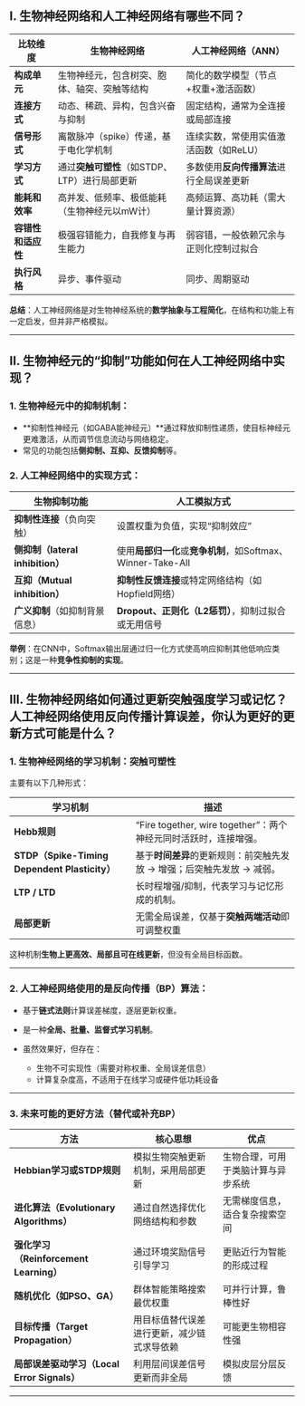 ## **I. 生物神经网络和人工神经网络有哪些不同？**

| 比较维度        | 生物神经网络                       | 人工神经网络（ANN）            |
| ----------- | ---------------------------- | ---------------------- |
| **构成单元**    | 生物神经元，包含树突、胞体、轴突、突触等结构       | 简化的数学模型（节点+权重+激活函数）    |
| **连接方式**    | 动态、稀疏、异构，包含兴奋与抑制             | 固定结构，通常为全连接或局部连接       |
| **信号形式**    | 离散脉冲（spike）传递，基于电化学机制        | 连续实数，常使用实值激活函数（如ReLU）  |
| **学习方式**    | 通过**突触可塑性**（如STDP、LTP）进行局部更新 | 多数使用**反向传播算法**进行全局误差更新 |
| **能耗和效率**   | 高并发、低频率、极低能耗（生物神经元以mW计）      | 高频运算、高功耗（需大量计算资源）      |
| **容错性和适应性** | 极强容错能力，自我修复与再生能力             | 弱容错，一般依赖冗余与正则化控制过拟合    |
| **执行风格**    | 异步、事件驱动                      | 同步、周期驱动                |

**总结**：人工神经网络是对生物神经系统的**数学抽象与工程简化**，在结构和功能上有一定启发，但并非严格模拟。

---

## **II. 生物神经元的“抑制”功能如何在人工神经网络中实现？**

### 1. **生物神经元中的抑制机制**：

* \*\*抑制性神经元（如GABA能神经元）\*\*通过释放抑制性递质，使目标神经元更难激活，从而调节信息流动与网络稳定。
* 常见的功能包括**侧抑制、互抑、反馈抑制**等。

### 2. **人工神经网络中的实现方式**：

| 生物抑制功能                      | 人工模拟方式                                        |
| --------------------------- | --------------------------------------------- |
| **抑制性连接**（负向突触）             | 设置权重为负值，实现“抑制效应”                              |
| **侧抑制（lateral inhibition）** | 使用**局部归一化**或**竞争机制**，如Softmax、Winner-Take-All |
| **互抑（Mutual inhibition）**   | **抑制性反馈连接**或特定网络结构（如Hopfield网络）               |
| **广义抑制**（如抑制背景信息）           | **Dropout、正则化（L2惩罚）**，抑制过拟合或无用信号              |

**举例**：在CNN中，Softmax输出层通过归一化方式使高响应抑制其他低响应类别；这是一种**竞争性抑制的实现**。

---

## **III. 生物神经网络如何通过更新突触强度学习或记忆？人工神经网络使用反向传播计算误差，你认为更好的更新方式可能是什么？**

### 1. **生物神经网络的学习机制：突触可塑性**

主要有以下几种形式：

| 学习机制                                        | 描述                                              |
| ------------------------------------------- | ----------------------------------------------- |
| **Hebb规则**                                  | “Fire together, wire together”：两个神经元同时活跃时，连接增强。 |
| **STDP（Spike-Timing Dependent Plasticity）** | 基于**时间差异**的更新规则：前突触先发放 → 增强；后突触先发放 → 减弱。        |
| **LTP / LTD**                               | 长时程增强/抑制，代表学习与记忆形成的机制。                          |
| **局部更新**                                    | 无需全局误差，仅基于**突触两端活动**即可调整权重                      |

这种机制**生物上更高效、局部且可在线更新**，但没有全局目标函数。

---

### 2. **人工神经网络使用的是反向传播（BP）算法：**

* 基于**链式法则**计算误差梯度，逐层更新权重。
* 是一种**全局、批量、监督式学习机制**。
* 虽然效果好，但存在：

  * 生物不可实现性（需要对称权重、全局误差信息）
  * 计算复杂度高，不适用于在线学习或硬件低功耗设备

---

### 3. **未来可能的更好方法（替代或补充BP）**

| 方法                                | 核心思想                  | 优点                |
| --------------------------------- | --------------------- | ----------------- |
| **Hebbian学习或STDP规则**              | 模拟生物突触更新机制，采用局部更新     | 生物合理，可用于类脑计算与异步系统 |
| **进化算法（Evolutionary Algorithms）** | 通过自然选择优化网络结构和参数       | 无需梯度信息，适合复杂搜索空间   |
| **强化学习（Reinforcement Learning）**  | 通过环境奖励信号引导学习          | 更贴近行为智能的形成过程      |
| **随机优化（如PSO、GA）**                 | 群体智能策略搜索最优权重          | 可并行计算，鲁棒性好        |
| **目标传播（Target Propagation）**      | 用目标值替代误差进行更新，减少链式求导依赖 | 可能更生物相容性强         |
| **局部误差驱动学习（Local Error Signals）** | 利用层间误差信号更新而非全局        | 模拟皮层分层反馈          |

---

